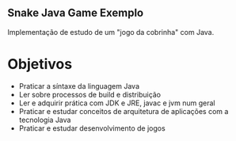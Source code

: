 ## Snake Java Game Exemplo

Implementação de estudo de um "jogo da cobrinha" com Java.

# Objetivos
- Praticar a síntaxe da linguagem Java
- Ler sobre processos de build e distribuição
- Ler e adquirir prática com JDK e JRE, javac e jvm num geral
- Praticar e estudar conceitos de arquitetura de aplicações com a tecnologia Java
- Praticar e estudar desenvolvimento de jogos
